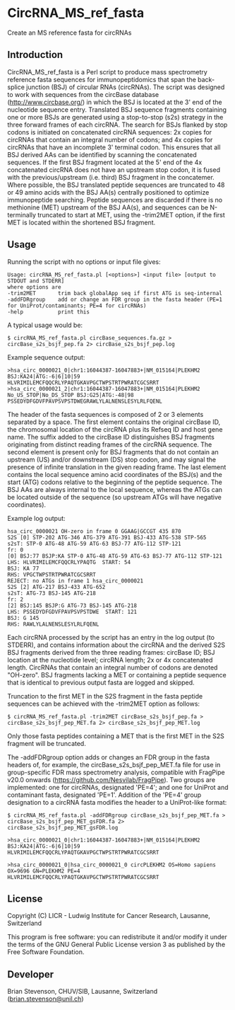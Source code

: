 # CircRNA_MS_ref_fasta
Create an MS reference fasta for circRNAs

## Introduction

CircRNA_MS_ref_fasta is a Perl script to produce mass spectrometry reference fasta sequences for immunopeptidomics that span the back-splice junction (BSJ) of circular RNAs (circRNAs). The script was designed to work with sequences from the circBase database (http://www.circbase.org/) in which the BSJ is located at the 3' end of the nucleotide sequence entry. Translated BSJ sequence fragments containing one or more BSJs are generated using a stop-to-stop (s2s) strategy in the three forward frames of each circRNA. The search for BSJs flanked by stop codons is initiated on concatenated circRNA sequences: 2x copies for circRNAs that contain an integral number of codons; and 4x copies for circRNAs that have an incomplete 3' terminal codon. This ensures that all BSJ derived AAs can be identified by scanning the concatenated sequences. If the first BSJ fragment located at the 5' end of the 4x concatenated circRNA does not have an upstream stop codon, it is fused with the previous/upstream (i.e. third) BSJ fragment in the concatemer. Where possible, the BSJ translated peptide sequences are truncated to 48 or 49 amino acids with the BSJ AA(s) centrally positioned to optimize immunopeptide searching. Peptide sequences are discarded if there is no methionine (MET) upstream of the BSJ AA(s), and sequences can be N-terminally truncated to start at MET, using the -trim2MET option, if the first MET is located within the shortened BSJ fragment.


## Usage

Running the script with no options or input file gives:

```
Usage: circRNA_MS_ref_fasta.pl [<options>] <input file> [output to STDOUT and STDERR]
where options are
-trim2MET       trim back globalApp seq if first ATG is seq-internal
-addFDRgroup    add or change an FDR group in the fasta header (PE=1 for UniProt/contaminants; PE=4 for circRNAs)
-help           print this
```
A typical usage would be:

```
$ circRNA_MS_ref_fasta.pl circBase_sequences.fa.gz > circBase_s2s_bsjf_pep.fa 2> circBase_s2s_bsjf_pep.log
```

Example sequence output:
```
>hsa_circ_0000021_0|chr1:16044387-16047883+|NM_015164|PLEKHM2 BSJ:KA24|ATG:-6|6|10|59
HLVRIMILEMCFQQCRLYPAQTGKAVPGCTWPSTRTPWRATCGCSRRT
>hsa_circ_0000021_2|chr1:16044387-16047883+|NM_015164|PLEKHM2 No_US_STOP|No_DS_STOP BSJ:G25|ATG:-48|98
PSSEDYDFGDVFPAVPSVPSTDWEGRAWLYLALNENSLESYLRLFQENL
```
The header of the fasta sequences is composed of 2 or 3 elements separated by a space. The first element contains the original circBase ID, the chromosomal location of the circRNA plus its Refseq ID and host gene name. The suffix added to the circBase ID distinguishes BSJ fragments originating from distinct reading frames of the circRNA sequence. The second element is present only for BSJ fragments that do not contain an upstream (US) and/or downstream (DS) stop codon, and may signal the presence of infinite translation in the given reading frame. The last element contains the local sequence amino acid coordinates of the BSJ(s) and the start (ATG) codons relative to the beginning of the peptide sequence. The BSJ AAs are always internal to the local sequence, whereas the ATGs can be located outside of the sequence (so upstream ATGs will have negative coordinates).


Example log output:
```
hsa_circ_0000021 OH-zero in frame 0 GGAAG|GCCGT 435 870
S2S [0] STP-202 ATG-346 ATG-379 ATG-391 BSJ-433 ATG-538 STP-565
s2sT: STP-0 ATG-48 ATG-59 ATG-63 BSJ-77 ATG-112 STP-121
fr: 0
[0] BSJ:77 BSJP:KA STP-0 ATG-48 ATG-59 ATG-63 BSJ-77 ATG-112 STP-121
LHS: HLVRIMILEMCFQQCRLYPAQTG  START: 54
BSJ: KA 77
RHS: VPGCTWPSTRTPWRATCGCSRRT
REJECT: no ATGs in frame 1 hsa_circ_0000021
S2S [2] ATG-217 BSJ-433 ATG-652
s2sT: ATG-73 BSJ-145 ATG-218
fr: 2
[2] BSJ:145 BSJP:G ATG-73 BSJ-145 ATG-218
LHS: PSSEDYDFGDVFPAVPSVPSTDWE  START: 121
BSJ: G 145
RHS: RAWLYLALNENSLESYLRLFQENL
```
Each circRNA processed by the script has an entry in the log output (to STDERR), and contains information about the circRNA and the derived S2S BSJ fragments derived from the three reading frames: circBase ID; BSJ location at the nucleotide level; circRNA length; 2x or 4x concatenated length. CircRNAs that contain an integral number of codons are denoted "OH-zero". BSJ fragments lacking a MET or containing a peptide sequence that is identical to previous output fasta are logged and skipped.

Truncation to the first MET in the S2S fragment in the fasta peptide sequences can be achieved with the -trim2MET option as follows:
```
$ circRNA_MS_ref_fasta.pl -trim2MET circBase_s2s_bsjf_pep.fa > circBase_s2s_bsjf_pep_MET.fa 2> circBase_s2s_bsjf_pep_MET.log
```
Only those fasta peptides containing a MET that is the first MET in the S2S fragment will be truncated.

The -addFDRgroup option adds or changes an FDR group in the fasta headers of, for example, the circBase_s2s_bsjf_pep_MET.fa file for use in group-specific FDR mass spectrometry analysis, compatible with FragPipe v20.0 onwards (https://github.com/Nesvilab/FragPipe). Two groups are implemented: one for circRNAs, designated 'PE=4'; and one for UniProt and contaminant fasta, designated 'PE=1'. Addition of the 'PE=4' group designation to a circRNA fasta modifies the header to a UniProt-like format:
```
$ circRNA_MS_ref_fasta.pl -addFDRgroup circBase_s2s_bsjf_pep_MET.fa > circBase_s2s_bsjf_pep_MET_gsFDR.fa 2> circBase_s2s_bsjf_pep_MET_gsFDR.log

>hsa_circ_0000021_0|chr1:16044387-16047883+|NM_015164|PLEKHM2 BSJ:KA24|ATG:-6|6|10|59
HLVRIMILEMCFQQCRLYPAQTGKAVPGCTWPSTRTPWRATCGCSRRT

>hsa_circ_0000021_0|hsa_circ_0000021_0 circPLEKHM2 OS=Homo sapiens OX=9696 GN=PLEKHM2 PE=4
HLVRIMILEMCFQQCRLYPAQTGKAVPGCTWPSTRTPWRATCGCSRRT
```

## License

Copyright (C) LICR - Ludwig Institute for Cancer Research, Lausanne, Switzerland

This program is free software: you can redistribute it and/or modify it under the terms of the GNU General Public License version 3 as published by the Free Software Foundation.


## Developer

Brian Stevenson, CHUV/SIB, Lausanne, Switzerland (brian.stevenson@unil.ch)


